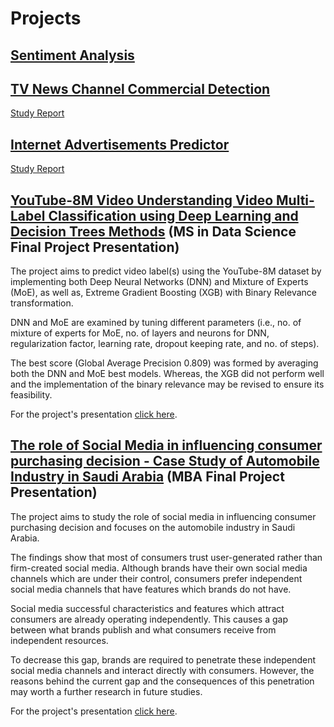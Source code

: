 # Projects
## [Sentiment Analysis](https://github.com/ehabmohamed/projects/blob/master/SentimentAnalysis/SentimentAnalysis.ipynb)
## [TV News Channel Commercial Detection](https://github.com/ehabmohamed/projects/blob/master/ImageClassifier/ImageClassifier.ipynb)
[Study Report](https://github.com/ehabmohamed/projects/blob/master/TVCommercialDetector/TVCommercialDetectorReport.pdf)
## [Internet Advertisements Predictor](https://github.com/ehabmohamed/projects/blob/master/InternetAdsPredictor/InternetAdsPredictor.ipynb)
[Study Report](https://github.com/ehabmohamed/projects/blob/master/InternetAdsPredictor/InternetAdsPredictorReport.pdf)
## [YouTube-8M Video Understanding Video Multi-Label Classification using Deep Learning and Decision Trees Methods](https://github.com/ehabmohamed/projects/blob/master/MSDS/Data%20Science%20-%20Final%20Project%20Presentation.pdf) (MS in Data Science Final Project Presentation)
The project aims to predict video label(s) using the YouTube-8M dataset by implementing both Deep Neural Networks (DNN) and Mixture of Experts (MoE), as well as, Extreme Gradient Boosting (XGB) with Binary Relevance transformation.

DNN and MoE are examined by tuning different parameters (i.e., no. of mixture of experts for MoE, no. of layers and neurons for DNN, regularization factor, learning rate, dropout keeping rate, and no. of steps).

The best score (Global Average Precision 0.809) was formed by averaging both the DNN and MoE best models. Whereas, the XGB did not perform well and the implementation of the binary relevance may be revised to ensure its feasibility.

For the project's presentation [click here](https://github.com/ehabmohamed/projects/blob/master/MSDS/Data%20Science%20-%20Final%20Project%20Presentation.pdf).

## [The role of Social Media in influencing consumer purchasing decision - Case Study of Automobile Industry in Saudi Arabia](https://github.com/ehabmohamed/projects/blob/master/MBA/MBA%20-%20Final%20Presentation.pdf) (MBA Final Project Presentation)
The project aims to study the role of social media in influencing consumer purchasing decision and focuses on the automobile industry in Saudi Arabia.

The findings show that most of consumers trust user-generated rather than firm-created social media. Although brands have their own social media channels which are under their control, consumers prefer independent social media channels that have features which brands do not have.

Social media successful characteristics and features which attract consumers are already operating independently. This causes a gap between what brands publish and what consumers receive from independent resources.

To decrease this gap, brands are required to penetrate these independent social media channels and interact directly with consumers. However, the reasons behind the current gap and the consequences of this penetration may worth a further research in future studies.

For the project's presentation [click here](https://github.com/ehabmohamed/projects/blob/master/MBA/MBA%20-%20Final%20Presentation.pdf).

